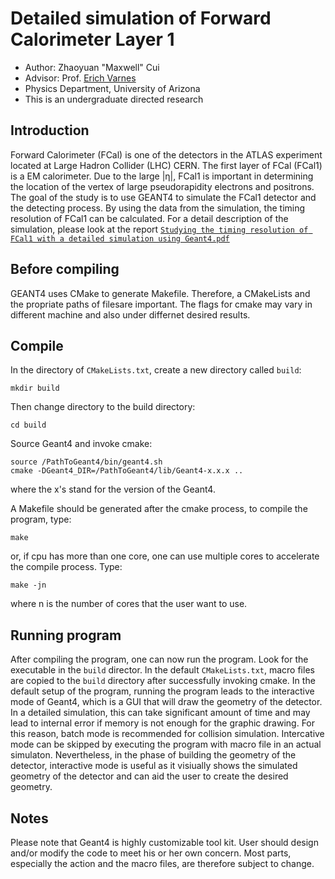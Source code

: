 # Detailed simulation of Forward Calorimeter Layer 1 
- Author: Zhaoyuan "Maxwell" Cui
- Advisor: Prof. [Erich Varnes](http://w3.physics.arizona.edu/people/erich-varnes)
- Physics Department, University of Arizona
- This is an undergraduate directed research

## Introduction
Forward Calorimeter (FCal) is one of the detectors in the ATLAS experiment located at Large Hadron Collider (LHC) CERN.
The first layer of FCal (FCal1) is a EM calorimeter.
Due to the large |η|, FCal1 is important in determining the location of the vertex of large pseudorapidity electrons 
and positrons.
The goal of the study is to use GEANT4 to simulate the FCal1 detector and the detecting process. By using the data from
the simulation, the timing resolution of FCal1 can be calculated. For a detail description of the simulation, please look
at the report [`Studying the timing resolution of FCal1 with a detailed simulation using Geant4.pdf`](https://github.com/maxwellcui/FCal1_GEANT4_simulation/blob/master/Studying%20the%20timing%20resolution%20of%20FCal1%20with%20a%20detailed%20simulation%20using%20Geant4.pdf)

## Before compiling
GEANT4 uses CMake to generate Makefile. Therefore, a CMakeLists and the propriate paths of filesare important. 
The flags for cmake may vary in different machine and also under differnet desired results. 

## Compile
In the directory of `CMakeLists.txt`, create a new directory called `build`:
```shell-script
mkdir build
```
Then change directory to the build directory:
```
cd build
```
Source Geant4 and invoke cmake:
```
source /PathToGeant4/bin/geant4.sh
cmake -DGeant4_DIR=/PathToGeant4/lib/Geant4-x.x.x ..
```
where the x's stand for the version of the Geant4.

A Makefile should be generated after the cmake process, to compile the program, type:
```
make 
```
or, if cpu has more than one core, one can use multiple cores to accelerate the compile process. Type:
```
make -jn
```
where n is the number of cores that the user want to use.

## Running program
After compiling the program, one can now run the program. Look for the executable in the `build` director. 
In the default `CMakeLists.txt`, macro files are copied to the `build` directory after successfully invoking cmake.
In the default setup of the program, running the program leads to the interactive mode of Geant4, which is a GUI that will
draw the geometry of the detector. In a detailed simulation, this can take significant amount of time and may lead to 
internal error if memory is not enough for the graphic drawing. 
For this reason, batch mode is recommended for collision simulation.
Intercative mode can be skipped by executing the program with macro file in an actual simulaton.
Nevertheless, in the phase of building the geometry of the detector, interactive mode is useful as it visiually shows the 
simulated geometry of the detector and can aid the user to create the desired geometry.

## Notes
Please note that Geant4 is highly customizable tool kit. User should design and/or modify the code to meet his or her own
concern.
Most parts, especially the action and the macro files, are therefore subject to change.
